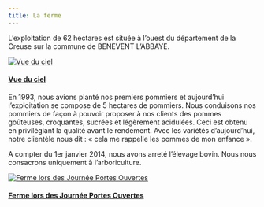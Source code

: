 ```yaml
---
title: La ferme
---
```



L’exploitation de 62 hectares est située à l’ouest du département de la Creuse sur la commune de BENEVENT L’ABBAYE.

<div class="image-container">
    <a class="thumbnail" href="{{ site.baseurl }}/assets/images/le-verger/benevent_vue_ciel.jpg">
        <img src="{{ site.baseurl }}/assets/images/le-verger/benevent_vue_ciel-vignette.jpg" alt="Vue du ciel" title="Vue du ciel" />
        <h4 class="thumbnail-title">Vue du ciel</h4>
    </a>
</div>


En 1993, nous avions planté nos premiers pommiers et aujourd’hui l’exploitation se compose de 5 hectares de pommiers. 
Nous conduisons nos pommiers de façon à pouvoir proposer à nos clients des pommes goûteuses, croquantes, sucrées et légèrement acidulées. 
Ceci est obtenu en privilégiant la qualité avant le rendement. Avec les variétés d’aujourd’hui, notre clientèle nous dit : « cela me rappelle les pommes de mon enfance ».

A compter du 1er janvier 2014, nous avons arreté l’élevage bovin. Nous nous consacrons uniquement à l’arboriculture.

<div class="image-container">
    <a class="thumbnail" href="{{ site.baseurl }}/assets/images/le-verger/la_ferme.jpg">
        <img src="{{ site.baseurl }}/assets/images/le-verger/la_ferme-vignette.jpg" alt="Ferme lors des Journée Portes Ouvertes" title="Ferme lors des Journée Portes Ouvertes" />
        <h4 class="thumbnail-title">Ferme lors des Journée Portes Ouvertes</h4>
    </a>
</div>



